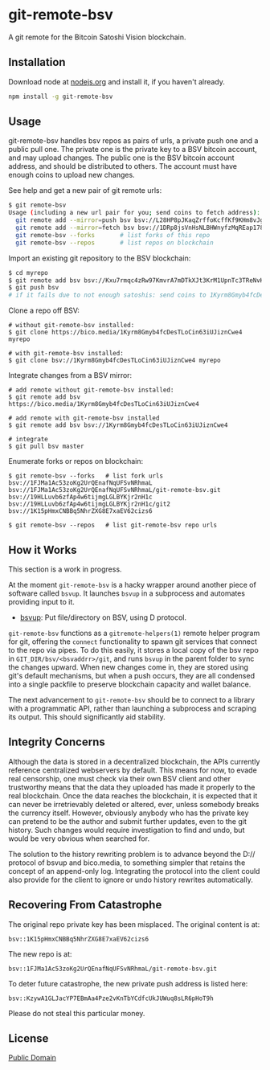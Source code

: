 # git-remote-bsv

A git remote for the Bitcoin Satoshi Vision blockchain.

## Installation
Download node at [nodejs.org](http://nodejs.org) and install it, if you haven't already.

```sh
npm install -g git-remote-bsv
```

## Usage

git-remote-bsv handles bsv repos as pairs of urls, a private push one and a public pull one.
The private one is the private key to a BSV bitcoin account, and may upload changes.
The public one is the BSV bitcoin account address, and should be distributed to others.
The account must have enough coins to upload new changes.

See help and get a new pair of git remote urls:
```sh
$ git remote-bsv
Usage (including a new url pair for you; send coins to fetch address):
  git remote add --mirror=push bsv bsv://L28HP8pJKaqZrffoKcffKf9KHm8vJgHZXXokWYU3wJPNe66Egc8G/path/to/repo.git
  git remote add --mirror=fetch bsv bsv://1DRp8jsVnHsNLBHWnyfzMqREap17836xK3/path/to/repo.git
  git remote-bsv --forks       # list forks of this repo
  git remote-bsv --repos       # list repos on blockchain

```

Import an existing git repository to the BSV blockchain:
```sh
$ cd myrepo
$ git remote add bsv bsv://Kxu7rmqc4zRw97KmvrA7mDTkXJt3KrM1UpnTc3TReNvKBm4pUpra
$ git push bsv
# if it fails due to not enough satoshis: send coins to 1Kyrm8Gmyb4fcDesTLoCin63iUJiznCwe4 and try again
```

Clone a repo off BSV:
```
# without git-remote-bsv installed:
$ git clone https://bico.media/1Kyrm8Gmyb4fcDesTLoCin63iUJiznCwe4 myrepo

# with git-remote-bsv installed:
$ git clone bsv://1Kyrm8Gmyb4fcDesTLoCin63iUJiznCwe4 myrepo
```

Integrate changes from a BSV mirror:
```
# add remote without git-remote-bsv installed:
$ git remote add bsv https://bico.media/1Kyrm8Gmyb4fcDesTLoCin63iUJiznCwe4

# add remote with git-remote-bsv installed
$ git remote add bsv bsv://1Kyrm8Gmyb4fcDesTLoCin63iUJiznCwe4

# integrate
$ git pull bsv master
```

Enumerate forks or repos on blockchain:
```
$ git remote-bsv --forks   # list fork urls
bsv://1FJMa1Ac53zoKg2UrQEnafNqUFSvNRhmaL
bsv://1FJMa1Ac53zoKg2UrQEnafNqUFSvNRhmaL/git-remote-bsv.git
bsv://19HLLuvb6zfAp4w6tijmgLGLBYKjr2nH1c
bsv://19HLLuvb6zfAp4w6tijmgLGLBYKjr2nH1c/git2
bsv://1K15pHmxCNBBq5NhrZXG8E7xaEV62cizs6

$ git remote-bsv --repos   # list git-remote-bsv repo urls
```

## How it Works

This section is a work in progress.

At the moment `git-remote-bsv` is a hacky wrapper around another piece of software called
`bsvup`.  It launches `bsvup` in a subprocess and automates providing input to it.

- [bsvup](https://github.com/monkeylord/bsvup): Put file/directory on BSV, using D protocol.

`git-remote-bsv` functions as a `gitremote-helpers(1)` remote helper program for git, offering
the `connect` functionality to spawn git services that connect to the repo via pipes.  To do
this easily, it stores a local copy of the bsv repo in `GIT_DIR/bsv/<bsvaddrr>/git`, and runs
`bsvup` in the parent folder to sync the changes upward.  When new changes come in, they are
stored using git's default mechanisms, but when a push occurs, they are all condensed into
a single packfile to preserve blockchain capacity and wallet balance.

The next advancement to `git-remote-bsv` should be to connect to a library with a programmatic
API, rather than launching a subprocess and scraping its output.  This should significantly aid
stability.

## Integrity Concerns

Although the data is stored in a decentralized blockchain, the APIs currently reference
centralized webservers by default.  This means for now, to evade real censorship, one must
check via their own BSV client and other trustworthy means that the data they uploaded
has made it properly to the real blockchain.  Once the data reaches the blockchain, it
is expected that it can never be irretrievably deleted or altered, ever, unless somebody
breaks the currency itself.  However, obviously anybody who has the private key can pretend
to be the author and submit further updates, even to the git history.  Such changes would
require investigation to find and undo, but would be very obvious when searched for.

The solution to the history rewriting problem is to advance beyond the D:// protocol
of bsvup and bico.media, to something simpler that retains the concept of an append-only
log.  Integrating the protocol into the client could also provide for the client to
ignore or undo history rewrites automatically.

## Recovering From Catastrophe

The original repo private key has been misplaced.  The original content is at:

    bsv::1K15pHmxCNBBq5NhrZXG8E7xaEV62cizs6

The new repo is at:

    bsv::1FJMa1Ac53zoKg2UrQEnafNqUFSvNRhmaL/git-remote-bsv.git

To deter future catastrophe, the new private push address is listed here:

    bsv::KzywA1GLJacYP7EBmAa4Pze2vKnTbYCdfcUkJUWuq8sLR6pHoT9h

Please do not steal this particular money.

## License
[Public Domain]()
